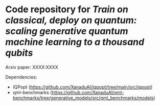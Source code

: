 # Code repository for *Train on classical, deploy on quantum: scaling generative quantum machine learning to a thousand qubits*

Arxiv paper: XXXX:XXXX

Dependencies:
- IQPopt (https://github.com/XanaduAI/iqpopt/tree/main/src/iqpopt)
- qml-benchmarks (https://github.com/XanaduAI/qml-benchmarks/tree/generative_models/src/qml_benchmarks/models)


